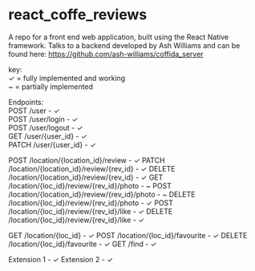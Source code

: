 # react_coffe_reviews
A repo for a front end web application, built using the React Native framework. Talks to a backend developed by Ash Williams and can be found here:
https://github.com/ash-williams/coffida_server


key: <br />
✓ = fully implemented and working <br />
~ = partially implemented    <br />

Endpoints:<br />
POST /user - ✓<br />
POST /user/login - ✓<br />
POST /user/logout - ✓<br />
GET /user/{user_id} - ✓<br />
PATCH /user/{user_id} - ✓<br />

POST /location/{location_id}/review - ✓
PATCH /location/{location_id}/review/{rev_id} - ✓
DELETE /location/{location_id}/review/{rev_id} - ✓
GET /location/{loc_id}/review/{rev_id}/photo - ~ 
POST /location/{location_id}/review/{rev_id}/photo - ~
DELETE /location/{loc_id}/review/{rev_id}/photo - ✓
POST /location/{loc_id}/review/{rev_id}/like - ✓
DELETE /location/{loc_id}/review/{rev_id}/like - ✓

GET /location/{loc_id} - ✓
POST /location/{loc_id}/favourite - ✓
DELETE /location/{loc_id}/favourite - ✓
GET /find - ✓

Extension 1 - ✓
Extension 2 - ✓
